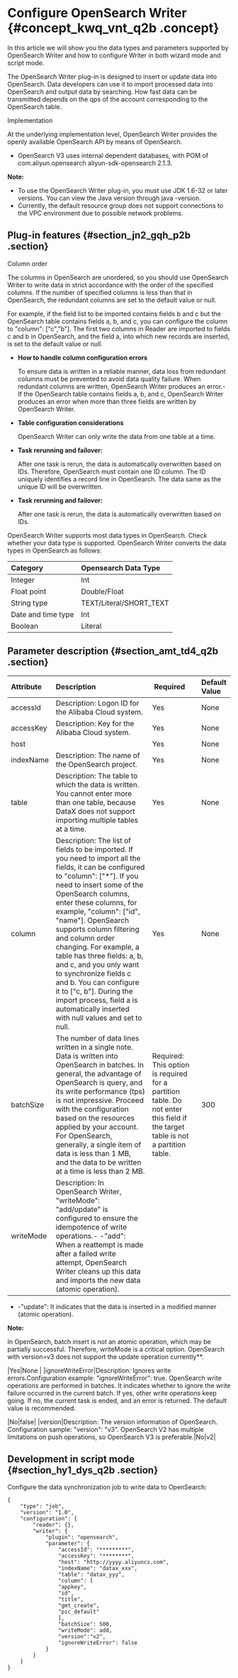 # Configure OpenSearch Writer {#concept_kwq_vnt_q2b .concept}

In this article we will show you the data types and parameters supported by OpenSearch Writer and how to configure Writer in both wizard mode and script mode.

The OpenSearch Writer plug-in is designed to insert or update data into OpenSearch. Data developers can use it to import processed data into OpenSearch and output data by searching. How fast data can be transmitted depends on the qps of the account corresponding to the OpenSearch table.

Implementation

At the underlying implementation level, OpenSearch Writer provides the openly available OpenSearch API by means of OpenSearch.

-   OpenSearch V3 uses internal dependent databases, with POM of com.aliyun.opensearch aliyun-sdk-opensearch 2.1.3.

**Note:** 

-   To use the OpenSearch Writer plug-in, you must use JDK 1.6-32 or later versions. You can view the Java version through java -version.
-   Currently, the default resource group does not support connections to the VPC environment due to possible network problems.

## Plug-in features {#section_jn2_gqh_p2b .section}

Column order

The columns in OpenSearch are unordered, so you should use OpenSearch Writer to write data in strict accordance with the order of the specified columns. If the number of specified columns is less than that in OpenSearch, the redundant columns are set to the default value or null.

For example, if the field list to be imported contains fields b and c but the OpenSearch table contains fields a, b, and c, you can configure the column to "column": \["c","b"\]. The first two columns in Reader are imported to fields c and b in OpenSearch, and the field a, into which new records are inserted, is set to the default value or null.

-   **How to handle column configuration errors**

    To ensure data is written in a reliable manner, data loss from redundant columns must be prevented to avoid data quality failure. When redundant columns are written, OpenSearch Writer produces an error.- If the OpenSearch table contains fields a, b, and c, OpenSearch Writer produces an error when more than three fields are written by OpenSearch Writer.

-   **Table configuration considerations**

    OpenSearch Writer can only write the data from one table at a time.

-   **Task rerunning and failover:**

    After one task is rerun, the data is automatically overwritten based on IDs. Therefore, OpenSearch must contain one ID column. The ID uniquely identifies a record line in OpenSearch. The data same as the unique ID will be overwritten.

-   **Task rerunning and failover:**

    After one task is rerun, the data is automatically overwritten based on IDs.


OpenSearch Writer supports most data types in OpenSearch. Check whether your data type is supported. OpenSearch Writer converts the data types in OpenSearch as follows:

|Category|Opensearch Data Type|
|:-------|:-------------------|
|Integer|Int|
|Float point|Double/Float|
|String type|TEXT/Literal/SHORT\_TEXT|
|Date and time type|Int|
|Boolean|Literal|

## Parameter description​ {#section_amt_td4_q2b .section}

|Attribute|Description| Required|Default Value|
|:--------|:----------|:--------|:------------|
|accessId|Description: Logon ID for the Alibaba Cloud system.|Yes|None |
|accessKey|Description: Key for the Alibaba Cloud system.|Yes|None |
|host| |Yes|None |
|indexName|Description: The name of the OpenSearch project.|Yes|None |
|table|Description: The table to which the data is written. You cannot enter more than one table, because DataX does not support importing multiple tables at a time.|Yes|None |
|column|Description: The list of fields to be imported. If you need to import all the fields, it can be configured to "column": \["\*"\]. If you need to insert some of the OpenSearch columns, enter these columns, for example, "column": \["id", "name"\]. OpenSearch supports column filtering and column order changing. For example, a table has three fields: a, b, and c, and you only want to synchronize fields c and b. You can configure it to \["c, b"\]. During the import process, field a is automatically inserted with null values and set to null.|Yes|None |
|batchSize|The number of data lines written in a single note. Data is written into OpenSearch in batches. In general, the advantage of OpenSearch is query, and its write performance \(tps\) is not impressive. Proceed with the configuration based on the resources applied by your account. For OpenSearch, generally, a single item of data is less than 1 MB, and the data to be written at a time is less than 2 MB.|Required: This option is required for a partition table. Do not enter this field if the target table is not a partition table.|300|
|writeMode|Description: In OpenSearch Writer, "writeMode": "add/update" is configured to ensure the idempotence of write operations.-   -"add": When a reattempt is made after a failed write attempt, OpenSearch Writer cleans up this data and imports the new data \(atomic operation\).
-   -"update": It indicates that the data is inserted in a modified manner \(atomic operation\).

**Note:** 

In OpenSearch, batch insert is not an atomic operation, which may be partially successful. Therefore, writeMode is a critical option. OpenSearch with version=v3 does not support the update operation currently\*\*.


|Yes|None |
|ignoreWriteError|Description: Ignores write errors.Configuration example: "ignoreWriteError": true. OpenSearch write operations are performed in batches. It indicates whether to ignore the write failure occurred in the current batch. If yes, other write operations keep going. If no, the current task is ended, and an error is returned. The default value is recommended.

|No|false|
|version|Description: The version information of OpenSearch. Configuration sample: "version": "v3". OpenSearch V2 has multiple limitations on push operations, so OpenSearch V3 is preferable.|No|v2|

## Development in script mode {#section_hy1_dys_q2b .section}

Configure the data synchronization job to write data to OpenSearch:

```language-json
{
    "type": "job",
    "version": "1.0",
    "configuration": {
        "reader": {},
        "writer": {
            "plugin": "opensearch",
            "parameter": {
                "accessId": "*********",
                "accessKey": "********",
                "host": "http://yyyy.aliyuncs.com",
                "indexName": "datax_xxx",
                "table": "datax_yyy",
                "column": [
                "appkey",
                "id",
                "title",
                "gmt_create",
                "pic_default"
                ],
                "batchSize": 500,
                "writeMode": add,
                "version":"v2",
                "ignoreWriteError": false
            }
        }
    }
}
```

